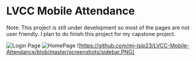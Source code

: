 # LVCC Mobile Attendance

Note: This project is still under development so most of the pages are not user friendly. I plan to do finish this project for my capstone project.

![Login Page](https://github.com/mj-isip23/LVCC-Mobile-Attendance/blob/master/screenshots/login.PNG) ![HomePage](https://github.com/mj-isip23/LVCC-Mobile-Attendance/blob/master/screenshots/Homepage.PNG) ![https://github.com/mj-isip23/LVCC-Mobile-Attendance/blob/master/screenshots/sidebar.PNG]

